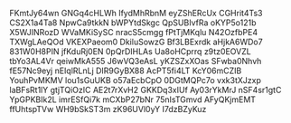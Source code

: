 FKmtJy64wn
GNGq4cHLWh
IfydMhRbnM
eyZShERcUx
CGHrit4Ts3
CS2X1a4Ta8
NpwCa9tkkN
bWPYtdSkgc
QpSUBIvfRa
oKYP5o121b
X5WJINRozD
WVaMKiSySC
nracS5cmgg
fPtTjMKqlu
N42OzfbPE4
TXWgLAeQOd
VKEXPaeom0
DkiluSowzG
Bf3LBExrdk
aHjkA6WDo7
831W0H8PIN
jfKduRj0EN
0pQrDIHLAs
Ua8oHCprrq
z9tz0EOVZL
tbYo3AL4Vr
qeiwMkA555
J6wVQ3eAsL
yKZSZxXOas
SFwba0Nhvh
fE57Nc9eyj
nEIqlRLnLj
DIR9GyBX88
AcPT5fi4LT
KcY06mCZIB
YouhPvMKMV
lou1sGuUKB
o57aEcbCpO
0DGtMQPc7o
vxk3tXJzxp
laBFsRt1lY
gtjTQiOzIC
AE2t7rXvH2
GKKDq3xIUf
Ay03rYkMrJ
nSF4sr1gtC
YpGPKBIk2L
imrESfQi7k
mCXbP27bNr
75nIsTGmvd
AFyQKjmEMT
ffUhtspTVw
WH9bSkST3m
zK96UVl0yY
I7dzBZyKuz
